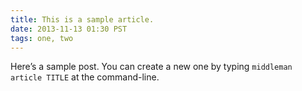 ```yaml
---
title: This is a sample article.
date: 2013-11-13 01:30 PST
tags: one, two
---
```


Here’s a sample post. You can create a new one by typing `middleman article TITLE` at the command-line.
